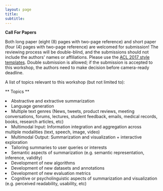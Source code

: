```yaml
---
layout: page
title: 
subtitle: 
---
```


**Call For Papers**

Both long paper (eight (8) pages with two-page reference) and short paper (four (4) pages with two-page reference) are welcomed for submission! The reviewing process will be double-blind, and the submissions should not include the authors' names or affiliations. Please use the <a href="http://acl2017.org/calls/papers/">ACL 2017 style templates</a>. Double submission is allowed; if the submission is accepted to this workshop, the authors need to make decision before camera-ready deadline.

A list of topics relevant to this workshop (but not limited to):

** Topics **

<li> Abstractive and extractive summarization </li>
<li> Language generation </li>
<li> Multiple text genres (News, tweets, product reviews, meeting conversations, forums, lectures, student feedback, emails, medical records, books, research articles, etc) </li>
<li> Multimodal Input: Information integration and aggregation across multiple modalities (text, speech, image, video) </li>
<li> Multimodal Output: Summarization and visualization + interactive exploration </li>
<li> Tailoring summaries to user queries or interests </li>
<li> Semantic aspects of summarization (e.g. semantic representation, inference, validity) </li>
<li> Development of new algorithms </li>
<li> Development of new datasets and annotations </li>
<li> Development of new evaluation metrics </li>
<li> Cognitive or psycholinguistic aspects of summarization and visualization (e.g. perceived readability, usability, etc) </li>





